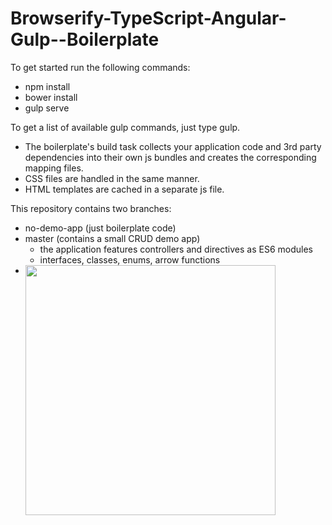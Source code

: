 # Browserify-TypeScript-Angular-Gulp--Boilerplate

To get started run the following commands:

- npm install
- bower install
- gulp serve

To get a list of available gulp commands, just type gulp.

- The boilerplate's build task collects your application code and 3rd party dependencies into their own js bundles and creates the corresponding mapping files. 
- CSS files are handled in the same manner. 
- HTML templates are cached in a separate js file.


This repository contains two branches: 
  - no-demo-app (just boilerplate code)
  - master (contains a small CRUD demo app)
    * the application features controllers and directives as ES6 modules
    * interfaces, classes, enums, arrow functions 
  - <img src="https://github.com/enaukkarinen/Browserify-TypeScript-Angular-Gulp--Boilerplate/blob/master/beefApp.png" height="400x" style="float:left;" />


  
